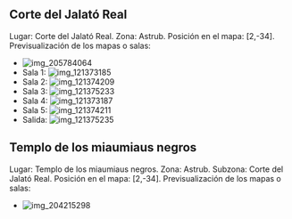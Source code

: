 ## Corte del Jalató Real
Lugar: Corte del Jalató Real.
Zona: Astrub.
Posición en el mapa: [2,-34].
Previsualización de los mapas o salas:
- ![img_205784064](https://media.discordapp.net/attachments/1115311447145193482/1115347748124897290/205784064.jpg)
- Sala 1: ![img_121373185](https://media.discordapp.net/attachments/1115311447145193482/1115321568902516756/121373185.jpg)
- Sala 2: ![img_121374209](https://media.discordapp.net/attachments/1115311447145193482/1115321572987772989/121374209.jpg)
- Sala 3: ![img_121375233](https://media.discordapp.net/attachments/1115311447145193482/1115321597050499082/121375233.jpg)
- Sala 4: ![img_121373187](https://media.discordapp.net/attachments/1115311447145193482/1115321571142287400/121373187.jpg)
- Sala 5: ![img_121374211](https://media.discordapp.net/attachments/1115311447145193482/1115321575210745856/121374211.jpg)
- Salida: ![img_121375235](https://media.discordapp.net/attachments/1115311447145193482/1115321600175259719/121375235.jpg)

## Templo de los miaumiaus negros
Lugar: Templo de los miaumiaus negros.
Zona: Astrub.
Subzona: Corte del Jalató Real.
Posición en el mapa: [2,-34].
Previsualización de los mapas o salas:
- ![img_204215298](https://media.discordapp.net/attachments/1115311447145193482/1115347260583190589/204215298.jpg)